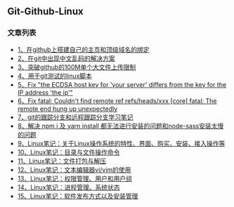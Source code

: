 Git-Github-Linux
---

### 文章列表

- [1、在github上搭建自己的主页和顶级域名的绑定](./contents/1.md)
- [2、在git中出现中文乱码的解决方案](./contents/2.md)
- [3、突破github的100M单个大文件上传限制](./contents/3.md)
- [4、用于git测试的linux脚本](./contents/4.md)
- [5、Fix "the ECDSA host key for 'your server' differs from the key for the IP address 'the ip'"](./contents/5.md)
- [6、Fix fatal: Couldn't find remote ref refs/heads/xxx [core] fatal: The remote end hung up unexpectedly](./contents/6.md)
- [7、git的跟踪分支和远程跟踪分支学习笔记](./contents/7.md)
- [8、解决 npm i 及 yarn install 都无法进行安装的问题和node-sass安装太慢的问题](./contents/8.md)
- [9、Linux笔记：关于Linux操作系统的特性、界面、购买、安装、接入操作等](./contents/9.md)
- [10、Linux笔记：目录与文件操作命令](./contents/10.md)
- [11、Linux笔记：文件打包与解压](./contents/11.md)
- [12、Linux笔记：文本编辑器vi/vim的使用](./contents/12.md)
- [13、Linux笔记：权限管理、用户和用户组](./contents/13.md)
- [14、Linux笔记：进程管理、系统状态](./contents/14.md)
- [15、Linux笔记：软件发布方式以及安装管理](./contents/15.md)
